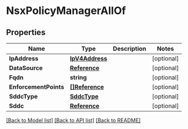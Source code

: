 # NsxPolicyManagerAllOf

## Properties

Name | Type | Description | Notes
------------ | ------------- | ------------- | -------------
**IpAddress** | [**IpV4Address**](IpV4Address.md) |  | [optional] 
**DataSource** | [**Reference**](Reference.md) |  | [optional] 
**Fqdn** | **string** |  | [optional] 
**EnforcementPoints** | [**[]Reference**](Reference.md) |  | [optional] 
**SddcType** | [**SddcType**](SddcType.md) |  | [optional] 
**Sddc** | [**Reference**](Reference.md) |  | [optional] 

[[Back to Model list]](../README.md#documentation-for-models) [[Back to API list]](../README.md#documentation-for-api-endpoints) [[Back to README]](../README.md)


